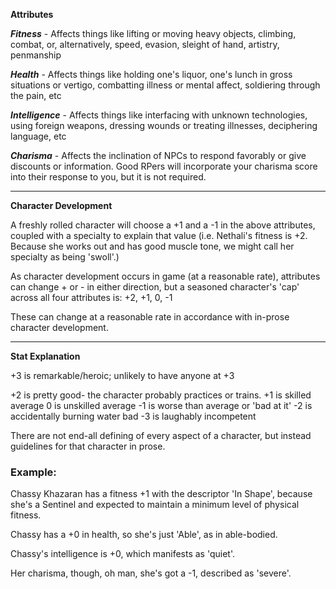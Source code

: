 **Attributes**

***Fitness*** - Affects things like lifting or moving heavy objects, climbing, combat, or, alternatively, speed, evasion, sleight of hand, artistry, penmanship

***Health*** - Affects things like holding one's liquor, one's lunch in gross situations or vertigo, combatting illness or mental affect, soldiering through the pain, etc

***Intelligence*** - Affects things like interfacing with unknown technologies, using foreign weapons, dressing wounds or treating illnesses, deciphering language, etc

***Charisma*** - Affects the inclination of NPCs to respond favorably or give discounts or information. Good RPers will incorporate your charisma score into their response to you, but it is not required.

-------------

**Character Development**

A freshly rolled character will choose a +1 and a -1 in the above attributes, coupled with a specialty to explain that value (i.e. Nethali's fitness is +2. Because she works out and has good muscle tone, we might call her specialty as being 'swoll'.)

As character development occurs in game (at a reasonable rate), attributes can change + or - in either direction, but a seasoned character's 'cap' across all four attributes is: +2, +1, 0, -1

These can change at a reasonable rate in accordance with in-prose character development.

-------------

**Stat Explanation**

+3 is remarkable/heroic; unlikely to have anyone at +3

+2 is pretty good- the character probably practices or trains.
+1 is skilled average
0 is unskilled average
-1 is worse than average or 'bad at it'
-2 is accidentally burning water bad
-3 is laughably incompetent

There are not end-all defining of every aspect of a character, but instead guidelines for that character in prose.


### Example:
Chassy Khazaran has a fitness +1 with the descriptor 'In Shape', because she's a Sentinel and expected to maintain a minimum level of physical fitness.

Chassy has a +0 in health, so she's just 'Able', as in able-bodied.

Chassy's intelligence is +0, which manifests as 'quiet'.

Her charisma, though, oh man, she's got a -1, described as 'severe'.
